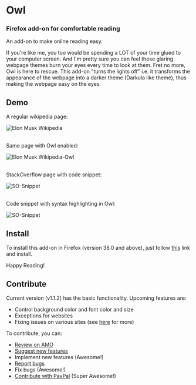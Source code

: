 # Owl
### Firefox add-on for comfortable reading


An add-on to make online reading easy.

If you're like me, you too would be spending a LOT of your time glued to your computer screen. And I'm pretty sure you can feel those glaring webpage themes burn your eyes every time to look at them. Fret no more, Owl is here to rescue. This add-on "turns the lights off" i.e. it transforms the appearance of the webpage into a darker theme (Darkula like theme), thus making the webpage easy on the eyes.


## Demo

A regular wikipedia page:

![Elon Musk Wikipedia](https://addons.cdn.mozilla.net/user-media/previews/full/160/160444.png?modified=1435649719)

<br />
Same page with Owl enabled:

![Elon Musk Wikipedia-Owl](https://addons.cdn.mozilla.net/user-media/previews/full/160/160446.png?modified=1435649719)

<br />
StackOverflow page with code snippet:

![SO-Snippet](https://addons.cdn.mozilla.net/user-media/previews/full/160/160670.png?modified=1435649719)

<br />
Code snippet with syntax highlighting in Owl:

![SO-Snippet](https://addons.cdn.mozilla.net/user-media/previews/full/160/160672.png?modified=1435649719)


## Install
To install this add-on in Firefox (version 38.0 and above), just follow [this](https://addons.mozilla.org/en-US/firefox/addon/owl/) link and install.


Happy Reading!

## Contribute
Current version (v1.1.2) has the basic functionality. Upcoming features are:
- Control background color and font color and size
- Exceptions for websites
- Fixing issues on various sites (see [here](https://addons.mozilla.org/en-US/firefox/addon/owl/reviews/722756/) for more)

To contribute, you can:
- [Review on AMO](https://addons.mozilla.org/en-US/firefox/users/login?to=/en-US/firefox/addon/owl/reviews/add)
- [Suggest new features](https://github.com/TigerKid001/Owl/issues)
- Implement new features (Awesome!)
- [Report bugs](https://github.com/TigerKid001/Owl/issues)
- Fix bugs (Awesome!)
- [Contribute with PayPal](https://addons.mozilla.org/en-US/firefox/addon/owl/) (Super Awesome!)
